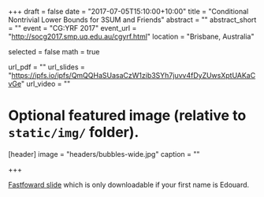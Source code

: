 +++
draft = false
date = "2017-07-05T15:10:00+10:00"
title = "Conditional Nontrivial Lower Bounds for 3SUM and Friends"
abstract = ""
abstract_short = ""
event = "CG:YRF 2017"
event_url = "http://socg2017.smp.uq.edu.au/cgyrf.html"
location = "Brisbane, Australia"

selected = false
math = true

url_pdf = ""
url_slides = "https://ipfs.io/ipfs/QmQQHaSUasaCzW1zib3SYh7juvv4fDyZUwsXptUAKaCvGe"
url_video = ""

# Optional featured image (relative to `static/img/` folder).
[header]
image = "headers/bubbles-wide.jpg"
caption = ""

+++

[Fastfoward slide](https://ipfs.io/ipfs/QmVT6xCVM6aw36CtGiSR7wBjdW3paGeeeMC4P6NvZfZdHs)
which is only downloadable if your first name is Edouard.
